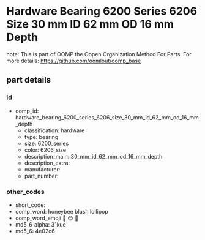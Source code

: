 # Hardware Bearing 6200 Series 6206 Size 30 mm ID 62 mm OD 16 mm Depth  

note: This is part of OOMP the Oopen Organization Method For Parts. For more details: https://github.com/oomlout/oomp_base

##  part details





### id
* oomp_id: hardware_bearing_6200_series_6206_size_30_mm_id_62_mm_od_16_mm_depth
  * classification: hardware
  * type: bearing
  * size: 6200_series
  * color: 6206_size
  * description_main: 30_mm_id_62_mm_od_16_mm_depth
  * description_extra: 
  * manufacturer: 
  * part_number: 

### other_codes
* short_code: 
* oomp_word: honeybee blush lollipop
* oomp_word_emoji :honeybee: :blush: :lollipop:
* md5_6_alpha: 31kue
* md5_6: 4e02c6